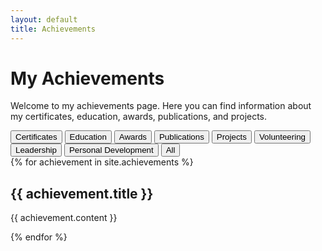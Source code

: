 ```yaml
---
layout: default
title: Achievements
---
```


# My Achievements

Welcome to my achievements page. Here you can find information about my certificates, education, awards, publications, and projects.

<div class="tabs-container">
  <div class="tabs">
    <button class="tabs-trigger" onclick="showCategory('certificates')">Certificates</button>
    <button class="tabs-trigger" onclick="showCategory('education')">Education</button>
    <button class="tabs-trigger" onclick="showCategory('awards')">Awards</button>
    <button class="tabs-trigger" onclick="showCategory('publications')">Publications</button>
    <button class="tabs-trigger" onclick="showCategory('projects')">Projects</button>
    <button class="tabs-trigger" onclick="showCategory('volunteering')">Volunteering</button>
    <button class="tabs-trigger" onclick="showCategory('leadership')">Leadership</button>
    <button class="tabs-trigger" onclick="showCategory('personal_development')">Personal Development</button>
    <button class="tabs-trigger" onclick="showCategory('all')">All</button>
  </div>

  <div id="achievement-content" class="card-container">
    <!-- All categories will be displayed here -->
    {% for achievement in site.achievements %}
      <div class="achievement-card" data-category="{{ achievement.category }}">
        <h2>{{ achievement.title }}</h2>
        <p>{{ achievement.content }}</p>
      </div>
    {% endfor %}
  </div>
</div>

<script>
function showCategory(category) {
  var items = document.getElementsByClassName('achievement-card');
  for (var i = 0; i < items.length; i++) {
    if (category === 'all' || items[i].getAttribute('data-category') === category) {
      items[i].style.display = 'block';
    } else {
      items[i].style.display = 'none';
    }
  }
}

// 페이지 로드 시 All 탭을 기본으로 보여줌
document.addEventListener('DOMContentLoaded', function() {
  showCategory('all');
});
</script>
